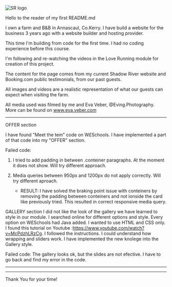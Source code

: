 ![SR logo](https://www.shadowriver.ie/resources/shadow%20river%20farm%20trans%20star.png)

Hello to the reader of my first README.md 

I own a farm and B&B in Annascaul, Co.Kerry. I have build a website for the business 3 years ago with a website builder and hosting provider.

This time I'm building from code for the first time. I had no coding experience before this course. 

I'm following and re-watching the videos in the Love Running module for creation of this project. 

The content for the page comes from my current Shadow River website and Booking.com public testimonials, from our past guests.

All images and videos are a realistic representation of what our guests can expect when visiting the farm. 

All media used was filmed by me and Eva Veber, @Eving.Photography. More can be found on www.eva.veber.com

------
OFFER section

I have found "Meet the tem" code on W£Schools. I have implemented a part of that code into my "OFFER" section.

Failed code: 

1. I tried to add padding in between .conteiner paragraphs. At the moment it does not show. Will try different approach.
2. Media queries between 950px and 1200px do not apply correctly. Will try different aproach.

   * RESULT: I have solved the braking point issue with conteiners by removing the padding between conteiners and not ionside the card like previously tried. This resulted in correct responsive media query.


GALLERY section
I did not like the look of the gallery we have learned to style in our module. I searched online for different options and style. Every option on W£Schools had Java added. I wanted to use HTML and CSS only. I found this tutorial on Youtube :https://www.youtube.com/watch?v=McPdzhLRzCg. I followed the instructions. I could understand how wrapping and sliders work. I have implemented the new knolege into the Gallery style.

Failed code:
The gallery looks ok, but the slides are not efective. I have to go back and find my error in the code.


------



---

Thank You for your time!

